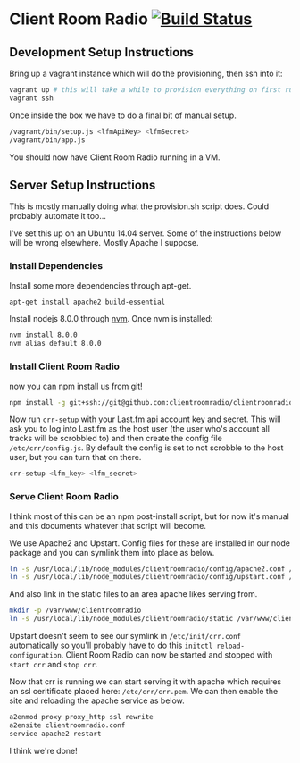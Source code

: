 # Client Room Radio [![Build Status](https://travis-ci.org/clientroomradio/clientroomradio.svg?branch=master)](https://travis-ci.org/clientroomradio/clientroomradio)

## Development Setup Instructions

Bring up a vagrant instance which will do the provisioning, then ssh into it:

```bash
vagrant up # this will take a while to provision everything on first run 
vagrant ssh
```

Once inside the box we have to do a final bit of manual setup.

```bash
/vagrant/bin/setup.js <lfmApiKey> <lfmSecret>
/vagrant/bin/app.js
```

You should now have Client Room Radio running in a VM.

## Server Setup Instructions

This is mostly manually doing what the provision.sh script does. Could probably automate it too...

I've set this up on an Ubuntu 14.04 server. Some of the instructions below will be wrong elsewhere. Mostly Apache I suppose.

### Install Dependencies

Install some more dependencies through apt-get. 

```bash
apt-get install apache2 build-essential
```

Install nodejs 8.0.0 through [nvm](https://github.com/creationix/nvm). Once nvm is installed:

```bash
nvm install 8.0.0
nvm alias default 8.0.0
```

### Install Client Room Radio

now you can npm install us from git!

```bash
npm install -g git+ssh://git@github.com:clientroomradio/clientroomradio.git`
```

Now run `crr-setup` with your Last.fm api account key and secret. This will ask you to log into Last.fm as the host user (the user who's account all tracks will be scrobbled to) and then create the config file `/etc/crr/config.js`. By default the config is set to not scrobble to the host user, but you can turn that on there.

```bash
crr-setup <lfm_key> <lfm_secret>
```

### Serve Client Room Radio

I think most of this can be an npm post-install script, but for now it's manual and this documents whatever that script will become.

We use Apache2 and Upstart. Config files for these are installed in our node package and you can symlink them into place as below.

```bash
ln -s /usr/local/lib/node_modules/clientroomradio/config/apache2.conf /etc/apache2/sites-available/clientroomradio.conf
ln -s /usr/local/lib/node_modules/clientroomradio/config/upstart.conf /etc/init/crr.conf
```

And also link in the static files to an area apache likes serving from.

```bash
mkdir -p /var/www/clientroomradio
ln -s /usr/local/lib/node_modules/clientroomradio/static /var/www/clientroomradio/html
```

Upstart doesn't seem to see our symlink in `/etc/init/crr.conf` automatically so you'll probably have to do this `initctl reload-configuration`. Client Room Radio can now be started and stopped with `start crr` and `stop crr`.

Now that crr is running we can start serving it with apache which requires an ssl ceritificate placed here: `/etc/crr/crr.pem`. We can then enable the site and reloading the apache service as below.

```bash
a2enmod proxy proxy_http ssl rewrite
a2ensite clientroomradio.conf
service apache2 restart
```

I think we're done!
